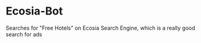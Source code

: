 # Ecosia-Bot
Searches for "Free Hotels" on Ecosia Search Engine, which is a really good search for ads
